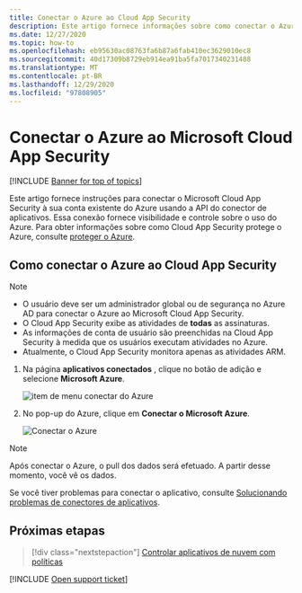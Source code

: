 ```yaml
---
title: Conectar o Azure ao Cloud App Security
description: Este artigo fornece informações sobre como conectar o Azure ao Cloud App Security usando o conector de API para obter visibilidade e controle sobre o uso.
ms.date: 12/27/2020
ms.topic: how-to
ms.openlocfilehash: eb95630ac08763fa6b87a6fab410ec3629010ec8
ms.sourcegitcommit: 40d17309b8729eb914ea91ba5fa7017340231488
ms.translationtype: MT
ms.contentlocale: pt-BR
ms.lasthandoff: 12/29/2020
ms.locfileid: "97808905"
---
```

# <a name="connect-azure-to-microsoft-cloud-app-security"></a>Conectar o Azure ao Microsoft Cloud App Security

[!INCLUDE [Banner for top of topics](includes/banner.md)]

Este artigo fornece instruções para conectar o Microsoft Cloud App Security à sua conta existente do Azure usando a API do conector de aplicativos. Essa conexão fornece visibilidade e controle sobre o uso do Azure. Para obter informações sobre como Cloud App Security protege o Azure, consulte [proteger o Azure](protect-azure.md).

## <a name="how-to-connect-azure-to-cloud-app-security"></a>Como conectar o Azure ao Cloud App Security

> [!NOTE]
>
> - O usuário deve ser um administrador global ou de segurança no Azure AD para conectar o Azure ao Microsoft Cloud App Security.
> - O Cloud App Security exibe as atividades de **todas** as assinaturas.
> - As informações de conta de usuário são preenchidas na Cloud App Security à medida que os usuários executam atividades no Azure.
> - Atualmente, o Cloud App Security monitora apenas as atividades ARM.

1. Na página **aplicativos conectados** , clique no botão de adição e selecione **Microsoft Azure**.

    ![item de menu conectar do Azure](media/connect-azure-menu.png)

2. No pop-up do Azure, clique em **Conectar o Microsoft Azure**.

    ![Conectar o Azure](media/connect-azure.png)

> [!NOTE]
> Após conectar o Azure, o pull dos dados será efetuado. A partir desse momento, você vê os dados.

Se você tiver problemas para conectar o aplicativo, consulte [Solucionando problemas de conectores de aplicativos](troubleshooting-api-connectors-using-error-messages.md).

## <a name="next-steps"></a>Próximas etapas

> [!div class="nextstepaction"]
> [Controlar aplicativos de nuvem com políticas](control-cloud-apps-with-policies.md)

[!INCLUDE [Open support ticket](includes/support.md)]
